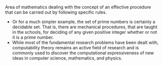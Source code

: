Area of mathematics dealing with the concept of an effective procedure that can be carried out by following specific rules. 
- Or for a much simpler example, the set of prime numbers is certainly a decidable set. That is, there are mechanical procedures, that are taught in the schools, for deciding of any given positive integer whether or not it is a prime number.
- While most of the fundamental research problems have been dealt with, computability theory remains an active field of research and is commonly used to discover the computational expressiveness of new ideas in computer science, mathematics, and physics.
  <!--%%- For example, one might ask whether there is some effective procedure—some algorithm—that, given a sentence about the positive integers, will decide whether that sentence is true or false. In other words, is the set of true sentences about the positive integers decidable?%% 
--->
## Turing Machine
- Mathematical model of a hypothetical computing machine which can use a predefined set of rules to determine a result from a set of input variables. 
- Hypothetical machine thought of by the mathematician [Alan Turing](https://ei.cs.vt.edu/~history/Turing.html) in 1936. Despite its simplicity, the machine can simulate ANY computer algorithm, no matter how complicated it is!
![[Pasted image 20221117203726.png]]